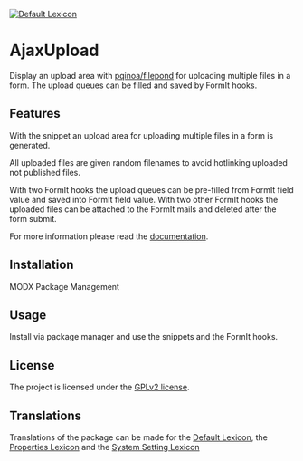 [![Default Lexicon](https://hosted.weblate.org/widget/modx-extras/ajaxupload/standard/svg-badge.svg)](https://hosted.weblate.org/projects/modx-extras/ajaxupload/)

# AjaxUpload

Display an upload area with [pqinoa/filepond](https://github.com/pqina/filepond)
for uploading multiple files in a form. The upload queues can be filled and
saved by FormIt hooks.

## Features

With the snippet an upload area for uploading multiple files in a form is
generated.

All uploaded files are given random filenames to avoid hotlinking uploaded not
published files.

With two FormIt hooks the upload queues can be pre-filled from FormIt field
value and saved into FormIt field value. With two other FormIt hooks the
uploaded files can be attached to the FormIt mails and deleted after the form
submit.

For more information please read the [documentation](https://jako.github.io/AjaxUpload/).

## Installation

MODX Package Management

## Usage

Install via package manager and use the snippets and the FormIt hooks.

## License

The project is licensed under the [GPLv2 license](https://github.com/Jako/AjaxUpload/blob/master/core/components/ajaxupload/docs/license.md).

## Translations

Translations of the package can be made for the [Default Lexicon](https://hosted.weblate.org/projects/modx-extras/ajaxupload/standard/), the [Properties Lexicon](https://hosted.weblate.org/projects/modx-extras/ajaxupload/properties/) and the [System Setting Lexicon](https://hosted.weblate.org/projects/modx-extras/ajaxupload/system-settings/)
